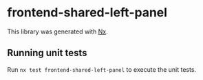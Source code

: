 # frontend-shared-left-panel

This library was generated with [Nx](https://nx.dev).

## Running unit tests

Run `nx test frontend-shared-left-panel` to execute the unit tests.
